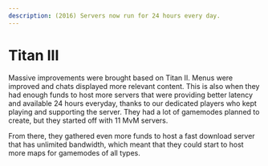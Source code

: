 ```yaml
---
description: (2016) Servers now run for 24 hours every day.
---
```


# Titan III

Massive improvements were brought based on Titan II. Menus were improved and chats displayed more relevant content. This is also when they had enough funds to host more servers that were providing better latency and available 24 hours everyday, thanks to our dedicated players who kept playing and supporting the server. They had a lot of gamemodes planned to create, but they started off with 11 MvM servers.

From there, they gathered even more funds to host a fast download server that has unlimited bandwidth, which meant that they could start to host more maps for gamemodes of all types.


